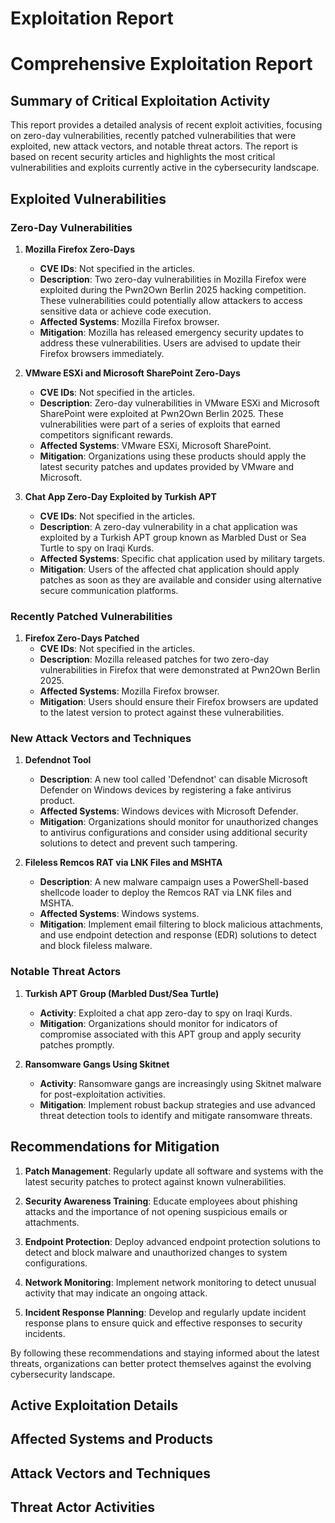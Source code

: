 # Exploitation Report

# Comprehensive Exploitation Report

## Summary of Critical Exploitation Activity

This report provides a detailed analysis of recent exploit activities, focusing on zero-day vulnerabilities, recently patched vulnerabilities that were exploited, new attack vectors, and notable threat actors. The report is based on recent security articles and highlights the most critical vulnerabilities and exploits currently active in the cybersecurity landscape.

## Exploited Vulnerabilities

### Zero-Day Vulnerabilities

1. **Mozilla Firefox Zero-Days**
   - **CVE IDs**: Not specified in the articles.
   - **Description**: Two zero-day vulnerabilities in Mozilla Firefox were exploited during the Pwn2Own Berlin 2025 hacking competition. These vulnerabilities could potentially allow attackers to access sensitive data or achieve code execution.
   - **Affected Systems**: Mozilla Firefox browser.
   - **Mitigation**: Mozilla has released emergency security updates to address these vulnerabilities. Users are advised to update their Firefox browsers immediately.

2. **VMware ESXi and Microsoft SharePoint Zero-Days**
   - **CVE IDs**: Not specified in the articles.
   - **Description**: Zero-day vulnerabilities in VMware ESXi and Microsoft SharePoint were exploited at Pwn2Own Berlin 2025. These vulnerabilities were part of a series of exploits that earned competitors significant rewards.
   - **Affected Systems**: VMware ESXi, Microsoft SharePoint.
   - **Mitigation**: Organizations using these products should apply the latest security patches and updates provided by VMware and Microsoft.

3. **Chat App Zero-Day Exploited by Turkish APT**
   - **CVE IDs**: Not specified in the articles.
   - **Description**: A zero-day vulnerability in a chat application was exploited by a Turkish APT group known as Marbled Dust or Sea Turtle to spy on Iraqi Kurds.
   - **Affected Systems**: Specific chat application used by military targets.
   - **Mitigation**: Users of the affected chat application should apply patches as soon as they are available and consider using alternative secure communication platforms.

### Recently Patched Vulnerabilities

1. **Firefox Zero-Days Patched**
   - **CVE IDs**: Not specified in the articles.
   - **Description**: Mozilla released patches for two zero-day vulnerabilities in Firefox that were demonstrated at Pwn2Own Berlin 2025.
   - **Affected Systems**: Mozilla Firefox browser.
   - **Mitigation**: Users should ensure their Firefox browsers are updated to the latest version to protect against these vulnerabilities.

### New Attack Vectors and Techniques

1. **Defendnot Tool**
   - **Description**: A new tool called 'Defendnot' can disable Microsoft Defender on Windows devices by registering a fake antivirus product.
   - **Affected Systems**: Windows devices with Microsoft Defender.
   - **Mitigation**: Organizations should monitor for unauthorized changes to antivirus configurations and consider using additional security solutions to detect and prevent such tampering.

2. **Fileless Remcos RAT via LNK Files and MSHTA**
   - **Description**: A new malware campaign uses a PowerShell-based shellcode loader to deploy the Remcos RAT via LNK files and MSHTA.
   - **Affected Systems**: Windows systems.
   - **Mitigation**: Implement email filtering to block malicious attachments, and use endpoint detection and response (EDR) solutions to detect and block fileless malware.

### Notable Threat Actors

1. **Turkish APT Group (Marbled Dust/Sea Turtle)**
   - **Activity**: Exploited a chat app zero-day to spy on Iraqi Kurds.
   - **Mitigation**: Organizations should monitor for indicators of compromise associated with this APT group and apply security patches promptly.

2. **Ransomware Gangs Using Skitnet**
   - **Activity**: Ransomware gangs are increasingly using Skitnet malware for post-exploitation activities.
   - **Mitigation**: Implement robust backup strategies and use advanced threat detection tools to identify and mitigate ransomware threats.

## Recommendations for Mitigation

1. **Patch Management**: Regularly update all software and systems with the latest security patches to protect against known vulnerabilities.

2. **Security Awareness Training**: Educate employees about phishing attacks and the importance of not opening suspicious emails or attachments.

3. **Endpoint Protection**: Deploy advanced endpoint protection solutions to detect and block malware and unauthorized changes to system configurations.

4. **Network Monitoring**: Implement network monitoring to detect unusual activity that may indicate an ongoing attack.

5. **Incident Response Planning**: Develop and regularly update incident response plans to ensure quick and effective responses to security incidents.

By following these recommendations and staying informed about the latest threats, organizations can better protect themselves against the evolving cybersecurity landscape.

## Active Exploitation Details



## Affected Systems and Products



## Attack Vectors and Techniques



## Threat Actor Activities

 